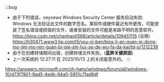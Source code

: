 :::bug

- 由于下列错误，oeyoews Windows Security Center 服务启动失败: Windows 无法验证此文件的数字签名。某软件或硬件最近有所更改，可能安装了签名错误或损毁的文件，或者安装的文件可能是来路不明的恶意软件。 https://blog.csdn.net/chenhao0568/article/details/109451115 (没用)
  https://h30471.www3.hp.com/t5/you-xi-ben/bios-li-an-quan-qi-dong-mo-shi-mo-ren-guan-bi-qie-shi-hui-se-de-wu-fa-da-kai/td-p/1212239
- 由于在创建转储期间出错，创建转储文件失败。(**蓝屏关键原因**)
- 上一次系统的 12:27:11 在 ‎2023/‎10/‎13 上的关闭是意外的。
  :::

https://answers.microsoft.com/zh-hans/windows/forum/all/windows-10/d73f7801-9ad5-4edb-94a0-5951c7fad8df
